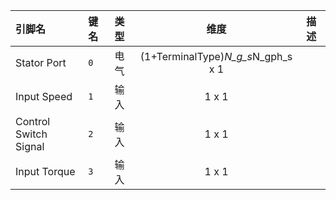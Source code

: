 <!--
DO NOT EDIT THIS FILE DIRECTLY.
This file is generated by tools/comp-docs.js.
All changes will be overwritten by regeneration.
-->

<slot class="model-pins">

| 引脚名 | 键名 | 类型 | 维度 | 描述 |
|:------ |:---- |:----:|:----:|:---- |
| Stator Port | `0` | 电气 | (1+TerminalType)*N_g_s*N_gph_s x 1 |  |
| Input Speed | `1` | 输入 | 1 x 1 |  |
| Control Switch Signal | `2` | 输入 | 1 x 1 |  |
| Input Torque | `3` | 输入 | 1 x 1 |  |

</slot>
